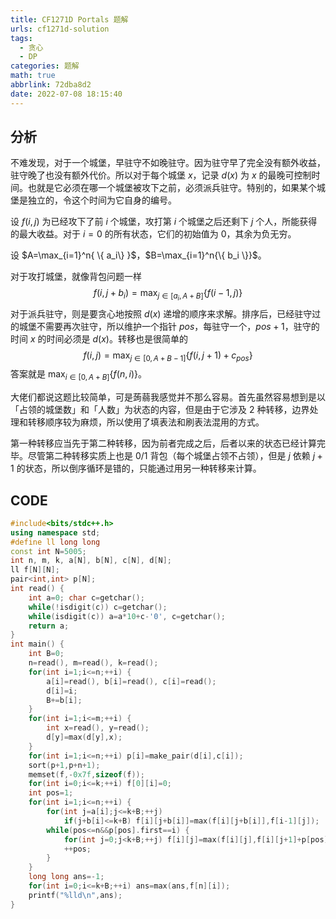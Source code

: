 ```yaml
---
title: CF1271D Portals 题解
urls: cf1271d-solution
tags:
  - 贪心
  - DP
categories: 题解
math: true
abbrlink: 72dba8d2
date: 2022-07-08 18:15:40
---
```


## 分析

不难发现，对于一个城堡，早驻守不如晚驻守。因为驻守早了完全没有额外收益，驻守晚了也没有额外代价。所以对于每个城堡 $x$，记录 $d(x)$ 为 $x$ 的最晚可控制时间。也就是它必须在哪一个城堡被攻下之前，必须派兵驻守。特别的，如果某个城堡是独立的，令这个时间为它自身的编号。

<!--more-->

设 $f(i,j)$ 为已经攻下了前 $i$ 个城堡，攻打第 $i$ 个城堡之后还剩下 $j$ 个人，所能获得的最大收益。对于 $i=0$ 的所有状态，它们的初始值为 0，其余为负无穷。

设 $A=\max_{i=1}^n{ \{ a_i\} }$，$B=\max_{i=1}^n{\{ b_i \}}$。

对于攻打城堡，就像背包问题一样
$$
f(i,j+b_i) = \max_{j \in [a_i,A+B]}{\{ f(i-1,j) \}}
$$
对于派兵驻守，则是要贪心地按照 $d(x)$ 递增的顺序来求解。排序后，已经驻守过的城堡不需要再次驻守，所以维护一个指针 $pos$，每驻守一个，$pos+1$，驻守的时间 $x$ 的时间必须是 $d(x)$。转移也是很简单的
$$
f(i,j) = \max_{j \in [0,A+B-1]}{\{ f(i,j+1) + c_{pos} \}}
$$
答案就是 $\max_{i \in [0,A+B]}{\{ f(n,i) \}}$。

大佬们都说这题比较简单，可是蒟蒻我感觉并不那么容易。首先虽然容易想到是以「占领的城堡数」和「人数」为状态的内容，但是由于它涉及 2 种转移，边界处理和转移顺序较为麻烦，所以使用了填表法和刷表法混用的方式。

第一种转移应当先于第二种转移，因为前者完成之后，后者以来的状态已经计算完毕。尽管第二种转移实质上也是 0/1 背包（每个城堡占领不占领），但是 $j$ 依赖 $j+1$ 的状态，所以倒序循环是错的，只能通过用另一种转移来计算。

## CODE

```cpp
#include<bits/stdc++.h>
using namespace std;
#define ll long long
const int N=5005;
int n, m, k, a[N], b[N], c[N], d[N];
ll f[N][N];
pair<int,int> p[N];
int read() {
    int a=0; char c=getchar();
    while(!isdigit(c)) c=getchar();
    while(isdigit(c)) a=a*10+c-'0', c=getchar();
    return a;
}
int main() {
    int B=0;
    n=read(), m=read(), k=read();
    for(int i=1;i<=n;++i) {
        a[i]=read(), b[i]=read(), c[i]=read();
        d[i]=i;
        B+=b[i];
    }
    for(int i=1;i<=m;++i) {
        int x=read(), y=read();
        d[y]=max(d[y],x);
    }
    for(int i=1;i<=n;++i) p[i]=make_pair(d[i],c[i]);
    sort(p+1,p+n+1);
    memset(f,-0x7f,sizeof(f));
    for(int i=0;i<=k;++i) f[0][i]=0;
    int pos=1;
    for(int i=1;i<=n;++i) {
        for(int j=a[i];j<=k+B;++j)
            if(j+b[i]<=k+B) f[i][j+b[i]]=max(f[i][j+b[i]],f[i-1][j]);
        while(pos<=n&&p[pos].first==i) {
            for(int j=0;j<k+B;++j) f[i][j]=max(f[i][j],f[i][j+1]+p[pos].second);
            ++pos;
        }
    }
    long long ans=-1;
    for(int i=0;i<=k+B;++i) ans=max(ans,f[n][i]);
    printf("%lld\n",ans);
}
```

